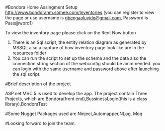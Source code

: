 
#Bondora Home Assingment Setup
http://www.bondorahm.somee.com/Inventories (you can register to view the page  or use username is gbengaoluyide@gmail.com, Password is Pass@word1) 

To view the inventory page please click on the Rent Now button

1. There is an Sql script, the entity relation diagram as generated by MSSQL also a capture of how inventory page look like are in the resources folder 
2. You can run the script to set up the schema and the data also the connection string section of the webconfig should be ammmended.
you can login with the same username and password above after launching the sql script.

#Brief description of the project

ASP.net MVC 5 is used to develop the app.
The project contain Three Projects, which are Bondora(front end),BussinessLogic(this is a class library),BondoraTest

#Some Nugget Packages used are
Ninject,Automapper,NLog, Moq

#Looking forward to join the team.
